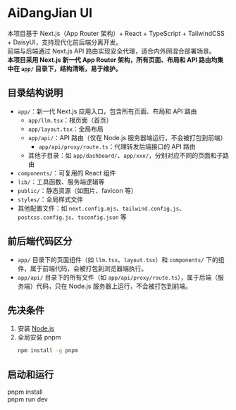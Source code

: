 
# AiDangJian UI

本项目基于 Next.js（App Router 架构）+ React + TypeScript + TailwindCSS + DaisyUI，支持现代化前后端分离开发。  
前端与后端通过 Next.js API 路由实现安全代理，适合内外网混合部署场景。  
**本项目采用 Next.js 新一代 App Router 架构，所有页面、布局和 API 路由均集中在 `app/` 目录下，结构清晰，易于维护。**

## 目录结构说明

- `app/`：新一代 Next.js 应用入口，包含所有页面、布局和 API 路由
  - `app/llm.tsx`：根页面（首页）
  - `app/layout.tsx`：全局布局
  - `app/api/`：API 路由（仅在 Node.js 服务器端运行，不会被打包到前端）
    - `app/api/proxy/route.ts`：代理转发后端接口的 API 路由
  - 其他子目录：如 `app/dashboard/`、`app/xxx/`，分别对应不同的页面和子路由
- `components/`：可复用的 React 组件
- `lib/`：工具函数、服务端逻辑等
- `public/`：静态资源（如图片、favicon 等）
- `styles/`：全局样式文件
- 其他配置文件：如 `next.config.mjs`、`tailwind.config.js`、`postcss.config.js`、`tsconfig.json` 等

## 前后端代码区分

- `app/` 目录下的页面组件（如 `llm.tsx`、`layout.tsx`）和 `components/` 下的组件，属于前端代码，会被打包到浏览器端执行。
- `app/api/` 目录下的所有文件（如 `app/api/proxy/route.ts`），属于后端（服务端）代码，只在 Node.js 服务器上运行，不会被打包到前端。

## 先决条件

1. 安装 [Node.js](https://nodejs.org/)
2. 全局安装 pnpm  
   ```bash
   npm install -g pnpm
   ```

## 启动和运行
pnpm  install  
pnpm  run dev
